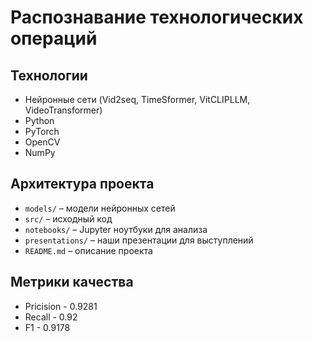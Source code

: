 # Распознавание технологических операций

## Технологии
- Нейронные сети (Vid2seq, TimeSformer, VitCLIPLLM, VideoTransformer)
- Python
- PyTorch
- OpenCV
- NumPy

## Архитектура проекта
- `models/` – модели нейронных сетей
- `src/` – исходный код
- `notebooks/` – Jupyter ноутбуки для анализа
- `presentations/` – наши презентации для выступлений
- `README.md` – описание проекта

## Метрики качества
- Pricision - 0.9281
- Recall - 0.92
- F1 - 0.9178

